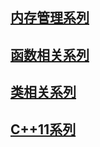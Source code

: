 ## [内存管理系列](https://github.com/qmsggg/qmsggg_cplusplus/blob/master/MyDevelopRecoder/Blog/README.md)
## [函数相关系列](https://github.com/qmsggg/qmsggg_cplusplus/blob/master/MyDevelopRecoder/Blog/Function.md)
## [类相关系列](https://github.com/qmsggg/qmsggg_cplusplus/blob/master/MyDevelopRecoder/Blog/Class.md)
## [C++11系列]()
